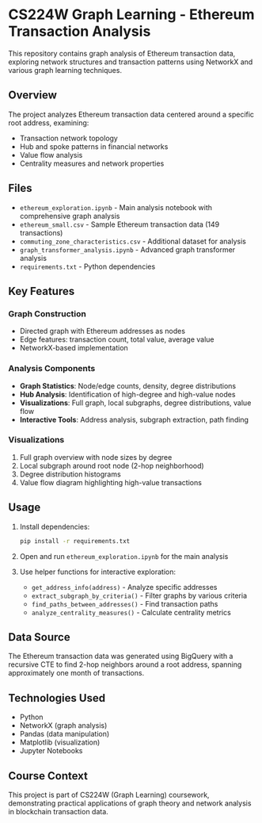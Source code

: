 # CS224W Graph Learning - Ethereum Transaction Analysis

This repository contains graph analysis of Ethereum transaction data, exploring network structures and transaction patterns using NetworkX and various graph learning techniques.

## Overview

The project analyzes Ethereum transaction data centered around a specific root address, examining:
- Transaction network topology
- Hub and spoke patterns in financial networks
- Value flow analysis
- Centrality measures and network properties

## Files

- `ethereum_exploration.ipynb` - Main analysis notebook with comprehensive graph analysis
- `ethereum_small.csv` - Sample Ethereum transaction data (149 transactions)
- `commuting_zone_characteristics.csv` - Additional dataset for analysis
- `graph_transformer_analysis.ipynb` - Advanced graph transformer analysis
- `requirements.txt` - Python dependencies

## Key Features

### Graph Construction
- Directed graph with Ethereum addresses as nodes
- Edge features: transaction count, total value, average value
- NetworkX-based implementation

### Analysis Components
- **Graph Statistics**: Node/edge counts, density, degree distributions
- **Hub Analysis**: Identification of high-degree and high-value nodes
- **Visualizations**: Full graph, local subgraphs, degree distributions, value flow
- **Interactive Tools**: Address analysis, subgraph extraction, path finding

### Visualizations
1. Full graph overview with node sizes by degree
2. Local subgraph around root node (2-hop neighborhood)
3. Degree distribution histograms
4. Value flow diagram highlighting high-value transactions

## Usage

1. Install dependencies:
   ```bash
   pip install -r requirements.txt
   ```

2. Open and run `ethereum_exploration.ipynb` for the main analysis

3. Use helper functions for interactive exploration:
   - `get_address_info(address)` - Analyze specific addresses
   - `extract_subgraph_by_criteria()` - Filter graphs by various criteria
   - `find_paths_between_addresses()` - Find transaction paths
   - `analyze_centrality_measures()` - Calculate centrality metrics

## Data Source

The Ethereum transaction data was generated using BigQuery with a recursive CTE to find 2-hop neighbors around a root address, spanning approximately one month of transactions.

## Technologies Used

- Python
- NetworkX (graph analysis)
- Pandas (data manipulation)
- Matplotlib (visualization)
- Jupyter Notebooks

## Course Context

This project is part of CS224W (Graph Learning) coursework, demonstrating practical applications of graph theory and network analysis in blockchain transaction data.
